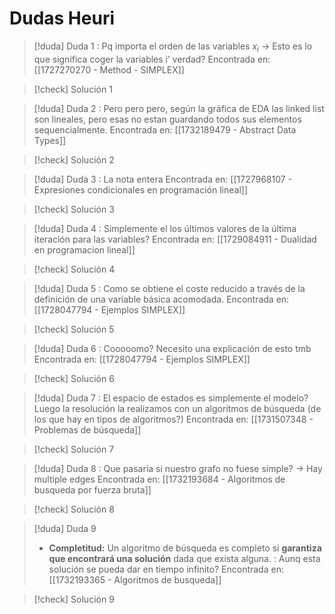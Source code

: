 # Dudas Heuri

> [!duda] Duda 1
> : Pq importa el orden de las variables $x_i$ → Esto es lo que significa coger la variables i’ verdad?
> Encontrada en: [[1727270270 - Method - SIMPLEX]]

> [!check] Solución 1
> 

> [!duda] Duda 2
> : Pero pero pero, según la gráfica de EDA las linked list son lineales, pero esas no estan guardando todos sus elementos sequencialmente.
> Encontrada en: [[1732189479 - Abstract Data Types]]

> [!check] Solución 2
> 

> [!duda] Duda 3
> : La nota entera
> Encontrada en: [[1727968107 - Expresiones condicionales en programación lineal]]

> [!check] Solución 3
> 

> [!duda] Duda 4
> : Simplemente el los últimos valores de la última iteración para las variables?
> Encontrada en: [[1729084911 - Dualidad en programacion lineal]]

> [!check] Solución 4
> 

> [!duda] Duda 5
> : Como se obtiene el coste reducido a través de la definición de una variable básica acomodada.
> Encontrada en: [[1728047794 - Ejemplos SIMPLEX]]

> [!check] Solución 5
> 

> [!duda] Duda 6
> : Cooooomo? Necesito una explicación de esto tmb
> Encontrada en: [[1728047794 - Ejemplos SIMPLEX]]

> [!check] Solución 6
> 

> [!duda] Duda 7
> : El espacio de estados es simplemente el modelo? Luego la resolución la realizamos con un algoritmos de búsqueda (de los que hay en tipos de algoritmos?)
> Encontrada en: [[1731507348 - Problemas de búsqueda]]

> [!check] Solución 7
> 

> [!duda] Duda 8
> : Que pasaría si nuestro grafo no fuese simple? → Hay multiple edges
> Encontrada en: [[1732193684 - Algoritmos de busqueda por fuerza bruta]]

> [!check] Solución 8
> 

> [!duda] Duda 9
> + **Completitud:** Un algoritmo de búsqueda es completo si **garantiza que encontrará una solución** dada que exista alguna. : Aunq esta solución se pueda dar en tiempo infinito?
> Encontrada en: [[1732193365 - Algoritmos de busqueda]]

> [!check] Solución 9
> 

